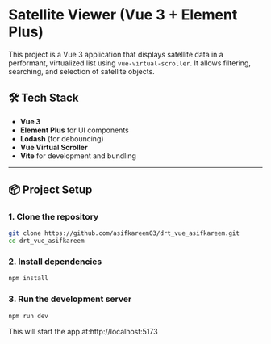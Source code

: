 # Satellite Viewer (Vue 3 + Element Plus)

This project is a Vue 3 application that displays satellite data in a performant, virtualized list using `vue-virtual-scroller`. It allows filtering, searching, and selection of satellite objects.

## 🛠️ Tech Stack

- **Vue 3**
- **Element Plus** for UI components
- **Lodash** (for debouncing)
- **Vue Virtual Scroller**
- **Vite** for development and bundling

---

## 📦 Project Setup

### 1. Clone the repository

```bash
git clone https://github.com/asifkareem03/drt_vue_asifkareem.git
cd drt_vue_asifkareem
```

### 2. Install dependencies

```bash
npm install
```

### 3. Run the development server

```bash
npm run dev
```

This will start the app at:http://localhost:5173
